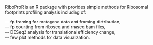 RiboProR is an R package with provides simple methods for Ribosomal  
footprints profiling analysis including of: 

-- fp framing for metagene data and framing distribution,  
-- fp counting from riboseq and rnaseq bam files,  
-- DESeq2 analysis for translational efficiency change,  
-- few plot methods for data visualization. 
